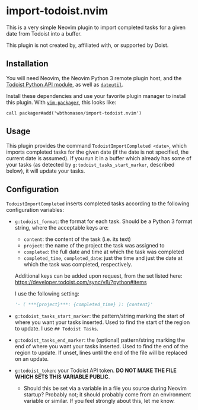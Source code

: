# import-todoist.nvim

This is a very simple Neovim plugin to import completed tasks for a given date from Todoist into a
buffer.

This plugin is not created by, affiliated with, or supported by Doist.

## Installation

You will need Neovim, the Neovim Python 3 remote plugin host, and the [Todoist Python API
  module](https://github.com/doist/todoist-python), as well as
  [`dateutil`](https://github.com/dateutil/dateutil/).

Install these dependencies and use your favorite plugin manager to install this plugin. With
[`vim-packager`](https://github.com/kristijanhusak/vim-packager), this looks like:
```vim
call packager#add('wbthomason/import-todoist.nvim')
```

## Usage
This plugin provides the command `TodoistImportCompleted <date>`, which imports completed tasks for the given
date (if the date is not specified, the current date is assumed). If you run it in a buffer which
already has some of your tasks (as detected by `g:todoist_tasks_start_marker`, described below), it
will update your tasks.

## Configuration

`TodoistImportCompleted` inserts completed tasks according to the following configuration variables:

- `g:todoist_format`: the format for each task. Should be a Python 3 format string, where the
  acceptable keys are:
  - `content`: the content of the task (i.e. its text)
  - `project`: the name of the project the task was assigned to
  - `completed`: the full date and time at which the task was completed
  - `completed_time`, `completed_date`: just the time and just the date at which the task was
    completed, respectively.

  Additional keys can be added upon request, from the set listed here: https://developer.todoist.com/sync/v8/?python#items

  I use the following setting:
  ```python
  '- ( ***{project}***: {completed_time} ): {content}'
  ```
- `g:todoist_tasks_start_marker`: the pattern/string marking the start of where you want your tasks
  inserted. Used to find the start of the region to update. I use `## Todoist Tasks`.
- `g:todoist_tasks_end_marker`: the (optional) pattern/string marking the end of where you want your
  tasks inserted. Used to find the end of the region to update. If unset, lines until the end of the
  file will be replaced on an update.
- `g:todoist_token`: your Todoist API token. **DO NOT MAKE THE FILE WHICH SETS THIS VARIABLE
  PUBLIC**.
  - Should this be set via a variable in a file you source during Neovim startup? Probably not; it
    should probably come from an environment variable or similar. If you feel strongly about this,
    let me know.
